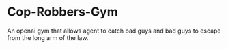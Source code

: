 # Cop-Robbers-Gym
An openai gym that allows agent to catch bad guys and bad guys to escape from the long arm of the law.
